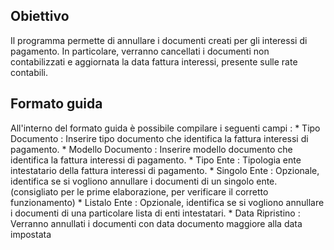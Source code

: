 ## Obiettivo

Il programma permette di annullare i documenti creati per gli interessi di pagamento.
In particolare, verranno cancellati i documenti non contabilizzati e aggiornata la data fattura interessi, presente sulle rate contabili.

## Formato guida

All'interno del formato guida è possibile compilare i seguenti campi : 
 \* Tipo Documento :     Inserire tipo documento che identifica la fattura interessi di pagamento.
 \* Modello Documento :  Inserire modello documento che identifica la fattura interessi di pagamento.
 \* Tipo Ente :          Tipologia ente intestatario della fattura interessi di pagamento.
 \* Singolo Ente :       Opzionale, identifica se si vogliono annullare i documenti di un singolo ente.
                      (consigliato per le prime elaborazione, per verificare il corretto                       funzionamento)
 \* Listalo Ente :       Opzionale, identifica se si vogliono annullare i documenti di una particolare                      lista di enti intestatari.
 \* Data Ripristino :    Verranno annullati i documenti con data documento maggiore alla data impostata
